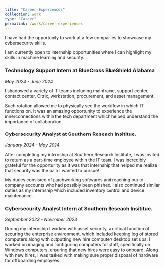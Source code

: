 ```yaml
---
title: "Career Experiences"
collection: work
type: "Career"
permalink: /work/career-experiences
---
```

I have had the opportunity to work at a few companies to showcase my cybersecurity skills. 

I am currently open to internship opportunities where I can highlight my skills in machine learning and security.

### Technology Support Intern at BlueCross BlueShield Alabama

*May 2024 - June 2024* 

I shadowed a variety of IT teams including mainframe, support center, contact center, Citrix, workstation, procurement, and asset management. 

Such rotation allowed me to physically see the workflow in which IT functions on. It was an amazing opportunity to experience the innerconnections within the tech department which helped understand the importance of collaboration.

### Cybersecurity Analyst at Southern Reseach Insititue.

*January 2024 - May 2024* 

After completing my internship at Southern Research Institute, I was invited to return as a part-time employee within the IT team. I was incredibly grateful for the opportunity as it was that internship that helped me realize that security was the path I wanted to pursue!

My duties consisted of patchworking softwares and reaching out to company accounts who had possibly been phished. I also continued similar duties as my internship which included inventory control and device maintenance. 

### Cybersecurity Analyst Intern at Southern Reseach Insititue.

*September 2023 - November 2023* 

During my internship I worked with asset security, a critical function of securing the enterprise environment, which included keeping log of stored computers along with outputting new hire computer/ desktop set ups. I worked on imaging and configuring computers for staff, specifically on Windows computers, ensuring that new hires were easy to onboard. Along with new hires, I was tasked with making sure proper disposal of hardware for offboarding employees. 

